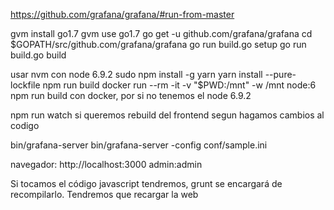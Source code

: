 https://github.com/grafana/grafana/#run-from-master


gvm install go1.7
gvm use go1.7
go get -u github.com/grafana/grafana
cd $GOPATH/src/github.com/grafana/grafana
go run build.go setup
go run build.go build

usar nvm con node 6.9.2
sudo npm install -g yarn
yarn install --pure-lockfile
npm run build
docker run --rm -it -v "$PWD:/mnt" -w /mnt node:6 npm run build
  con docker, por si no tenemos el node 6.9.2

npm run watch
  si queremos rebuild del frontend segun hagamos cambios al codigo

bin/grafana-server
bin/grafana-server -config conf/sample.ini

navegador: http://localhost:3000
admin:admin


Si tocamos el código javascript tendremos, grunt se encargará de recompilarlo.
Tendremos que recargar la web
